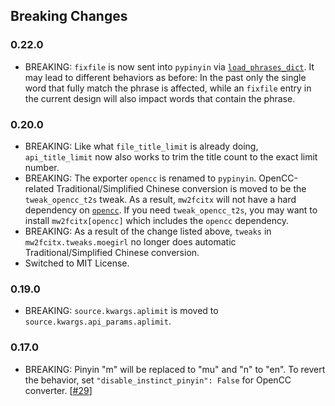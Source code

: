 ## Breaking Changes

### 0.22.0

* BREAKING: `fixfile` is now sent into `pypinyin` via [`load_phrases_dict`](https://pypinyin.readthedocs.io/zh-cn/master/api.html#pypinyin.load_phrases_dict). It may lead to different behaviors as before: In the past only the single word that fully match the phrase is affected, while an `fixfile` entry in the current design will also impact words that contain the phrase.

### 0.20.0

* BREAKING: Like what `file_title_limit` is already doing, `api_title_limit` now also works to trim the title count to the exact limit number.
* BREAKING: The exporter `opencc` is renamed to `pypinyin`. OpenCC-related Traditional/Simplified Chinese conversion is moved to be the `tweak_opencc_t2s` tweak. As a result, `mw2fcitx` will not have a hard dependency on [`opencc`](https://pypi.org/project/OpenCC/). If you need `tweak_opencc_t2s`, you may want to install `mw2fcitx[opencc]` which includes the `opencc` dependency.
* BREAKING: As a result of the change listed above, `tweaks` in `mw2fcitx.tweaks.moegirl` no longer does automatic Traditional/Simplified Chinese conversion.
* Switched to MIT License.

### 0.19.0

* BREAKING: `source.kwargs.aplimit` is moved to `source.kwargs.api_params.aplimit`.

### 0.17.0

* BREAKING: Pinyin "m" will be replaced to "mu" and "n" to "en". To revert the behavior, set `"disable_instinct_pinyin": False` for OpenCC converter. [[#29](https://github.com/outloudvi/mw2fcitx/issues/29)]
